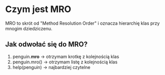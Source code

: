 # Czym jest MRO  
MRO to skrót od "Method Resolution Order" i oznacza hierarchię klas przy mnogim dziedziczenu.  
  
## Jak odwołać się do MRO?   
  
1. penguin.__mro__      -> otrzymam krotkę z kolejnością klas  
2. penguin.mro()        -> otrzymam listę z kolejnością klas  
3. help(penguin)        -> najbardziej czytelne
